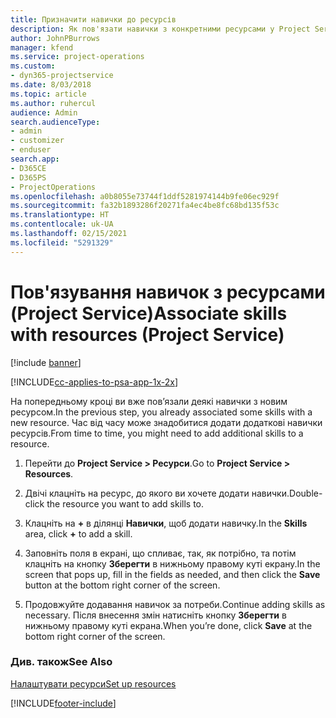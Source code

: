 ```yaml
---
title: Призначити навички до ресурсів
description: Як пов'язати навички з конкретними ресурсами у Project Service
author: JohnPBurrows
manager: kfend
ms.service: project-operations
ms.custom:
- dyn365-projectservice
ms.date: 8/03/2018
ms.topic: article
ms.author: ruhercul
audience: Admin
search.audienceType:
- admin
- customizer
- enduser
search.app:
- D365CE
- D365PS
- ProjectOperations
ms.openlocfilehash: a0b8055e73744f1ddf5281974144b9fe06ec929f
ms.sourcegitcommit: fa32b1893286f20271fa4ec4be8fc68bd135f53c
ms.translationtype: HT
ms.contentlocale: uk-UA
ms.lasthandoff: 02/15/2021
ms.locfileid: "5291329"
---
```

# <a name="associate-skills-with-resources-project-service"></a><span data-ttu-id="ec63a-103">Пов'язування навичок з ресурсами (Project Service)</span><span class="sxs-lookup"><span data-stu-id="ec63a-103">Associate skills with resources (Project Service)</span></span>

[!include [banner](../includes/psa-now-project-operations.md)]

[!INCLUDE[cc-applies-to-psa-app-1x-2x](../includes/cc-applies-to-psa-app-1x-2x.md)]

<span data-ttu-id="ec63a-104">На попередньому кроці ви вже пов’язали деякі навички з новим ресурсом.</span><span class="sxs-lookup"><span data-stu-id="ec63a-104">In the previous step, you already associated some skills with  a new resource.</span></span> <span data-ttu-id="ec63a-105">Час від часу може знадобитися додати додаткові навички ресурсів.</span><span class="sxs-lookup"><span data-stu-id="ec63a-105">From time to time, you might need to add additional skills to a resource.</span></span>  
  
1.  <span data-ttu-id="ec63a-106">Перейти до **Project Service > Ресурси**.</span><span class="sxs-lookup"><span data-stu-id="ec63a-106">Go to **Project Service > Resources**.</span></span>  
  
2.  <span data-ttu-id="ec63a-107">Двічі клацніть на ресурс, до якого ви хочете додати навички.</span><span class="sxs-lookup"><span data-stu-id="ec63a-107">Double-click the resource you want to add skills to.</span></span>  
  
3.  <span data-ttu-id="ec63a-108">Клацніть на **+** в ділянці **Навички**, щоб додати навичку.</span><span class="sxs-lookup"><span data-stu-id="ec63a-108">In the **Skills** area, click **+** to add a skill.</span></span>  
  
4.  <span data-ttu-id="ec63a-109">Заповніть поля в екрані, що спливає, так, як потрібно, та потім клацніть на кнопку **Зберегти** в нижньому правому куті екрану.</span><span class="sxs-lookup"><span data-stu-id="ec63a-109">In the screen that pops up, fill in the fields as needed, and then click the **Save** button at the bottom right corner of the screen.</span></span>  
  
5.  <span data-ttu-id="ec63a-110">Продовжуйте додавання навичок за потреби.</span><span class="sxs-lookup"><span data-stu-id="ec63a-110">Continue adding skills as necessary.</span></span> <span data-ttu-id="ec63a-111">Після внесення змін натисніть кнопку **Зберегти** в нижньому правому куті екрана.</span><span class="sxs-lookup"><span data-stu-id="ec63a-111">When you’re done, click **Save** at the bottom right corner of the screen.</span></span>  
  
### <a name="see-also"></a><span data-ttu-id="ec63a-112">Див. також</span><span class="sxs-lookup"><span data-stu-id="ec63a-112">See Also</span></span>  
 [<span data-ttu-id="ec63a-113">Налаштувати ресурси</span><span class="sxs-lookup"><span data-stu-id="ec63a-113">Set up resources</span></span>](../psa/set-up-resources.md)


[!INCLUDE[footer-include](../includes/footer-banner.md)]